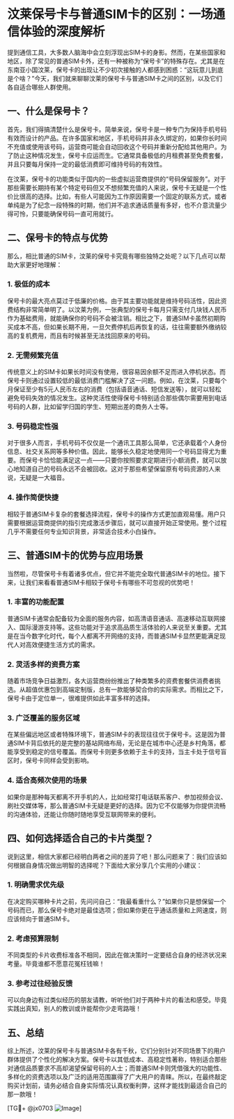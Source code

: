 # 汶莱保号卡与普通SIM卡的区别：一场通信体验的深度解析

提到通信工具，大多数人脑海中会立刻浮现出SIM卡的身影。然而，在某些国家和地区，除了常见的普通SIM卡外，还有一种被称为“保号卡”的特殊存在。尤其是在东南亚小国汶莱，保号卡的出现让不少初次接触的人都感到困惑：“这玩意儿到底是个啥？”今天，我们就来聊聊汶莱的保号卡与普通SIM卡之间的区别，以及它们各自适合哪些人群使用。

## 一、什么是保号卡？

首先，我们得搞清楚什么是保号卡。简单来说，保号卡是一种专门为保持手机号码有效而设计的产品。在许多国家和地区，手机号码并非永久绑定的，如果你长时间不充值或使用该号码，运营商可能会自动回收这个号码并重新分配给其他用户。为了防止这种情况发生，保号卡应运而生。它通常具备极低的月租费甚至免费套餐，并且只要每月保持一定的最低消费即可维持号码的有效性。

在汶莱，保号卡的功能类似于国内的一些虚拟运营商提供的“号码保留服务”。对于那些需要长期持有某个特定号码但又不想频繁充值的人来说，保号卡无疑是一个性价比很高的选择。比如，有些人可能因为工作原因需要一个固定的联系方式，或者单纯是为了纪念一段特殊的时期，他们并不追求通话质量有多好，也不介意流量少得可怜，只要能确保号码一直可用就行。

## 二、保号卡的特点与优势

那么，相比普通的SIM卡，汶莱的保号卡究竟有哪些独特之处呢？以下几点可以帮助大家更好地理解：

### 1. **极低的成本**
   保号卡的最大亮点莫过于低廉的价格。由于其主要功能就是维持号码活性，因此资费结构非常简单明了。以汶莱为例，一张典型的保号卡每月只需支付几块钱人民币作为基础费用，就能确保你的号码不会被注销。相比之下，普通SIM卡虽然初期购买成本不高，但如果长期不用，一旦欠费停机后再恢复的话，往往需要额外缴纳较高的复机费用，而且有时候甚至无法找回原来的号码。

### 2. **无需频繁充值**
   传统意义上的SIM卡如果长时间没有使用，很容易因余额不足而进入停机状态。而保号卡则通过设置较低的最低消费门槛解决了这一问题。例如，在汶莱，只要每个月保证至少有5元人民币左右的消费（包括语音通话、短信发送等），就可以轻松避免号码失效的情况发生。这种灵活性使得保号卡特别适合那些偶尔需要用到电话号码的人群，比如留学归国的学生、短期出差的商务人士等。

### 3. **号码稳定性强**
   对于很多人而言，手机号码不仅仅是一个通讯工具那么简单，它还承载着个人身份信息、社交关系网等多种价值。因此，能够长久稳定地使用同一个号码显得尤为重要。而保号卡恰恰能满足这一点——只要你按照要求定期进行小额消费，就可以放心地知道自己的号码永远不会被回收。这对于那些希望保留原有号码资源的人来说，无疑是一大福音。

### 4. **操作简便快捷**
   相较于普通SIM卡复杂的套餐选择流程，保号卡的操作方式更加直观易懂。用户只需要根据运营商提供的指引完成激活步骤后，就可以直接开始正常使用。整个过程几乎不需要任何专业知识背景，非常适合技术小白操作。

## 三、普通SIM卡的优势与应用场景

当然啦，尽管保号卡有着诸多优点，但它并不能完全取代普通SIM卡的地位。接下来，让我们来看看普通SIM卡相较于保号卡有哪些不可忽视的优势吧！

### 1. **丰富的功能配置**
   普通SIM卡通常会配备较为全面的服务内容，如高清语音通话、高速移动互联网接入、国际漫游支持等。这些功能对于追求高品质生活体验的人来说至关重要。尤其是在当今数字化时代，每个人都离不开网络的支持，而普通SIM卡显然更能满足现代人对高效便捷生活方式的需求。

### 2. **灵活多样的资费方案**
   随着市场竞争日益激烈，各大运营商纷纷推出了种类繁多的资费套餐供消费者挑选。从超值优惠包到高端定制版，总有一款能够契合你的实际需求。而相比之下，保号卡由于定位单一，很难提供如此丰富多样的选择。

### 3. **广泛覆盖的服务区域**
   在某些偏远地区或者特殊环境下，普通SIM卡的表现往往优于保号卡。这是因为普通SIM卡背后依托的是完整的基站网络布局，无论是在城市中心还是乡村角落，都能享受到稳定的信号覆盖。而保号卡则更多依赖于主卡的支持，当主卡处于信号盲区时，保号卡同样会受到影响。

### 4. **适合高频次使用的场景**
   如果你是那种每天都离不开手机的人，比如经常打电话联系客户、参加视频会议、刷社交媒体等，那么普通SIM卡无疑是更好的选择。因为它不仅能够为你提供流畅的沟通体验，还能让你随时随地享受互联网带来的便利。

## 四、如何选择适合自己的卡片类型？

说到这里，相信大家都已经明白两者之间的差异了吧！那么问题来了：我们应该如何根据自身情况做出明智的选择呢？下面给大家分享几个实用的小建议：

### 1. **明确需求优先级**
   在决定购买哪种卡片之前，先问问自己：“我最看重什么？”如果你只是想保留一个号码而已，那么保号卡绝对是最佳选项；但如果你更在乎通话质量和上网速度，则应该倾向于普通SIM卡。

### 2. **考虑预算限制**
   不同类型的卡片收费标准各不相同，因此在做决策时一定要结合自身的经济状况来考量。毕竟谁都不愿意花冤枉钱嘛！

### 3. **参考过往经验反馈**
   可以向身边有过类似经历的朋友请教，听听他们对于两种卡片的看法和感受。毕竟实践出真知，别人的教训或许能帮你少走弯路哦！

## 五、总结

综上所述，汶莱的保号卡与普通SIM卡各有千秋，它们分别针对不同场景下的用户群体提供了个性化的解决方案。保号卡以其低成本、高稳定性著称，特别适合那些对通信品质要求不高却渴望保留号码的人士；而普通SIM卡则凭借强大的功能性、多样化的资费选项以及广泛的适用范围赢得了广大用户的青睐。所以，在最终敲定购买计划前，请务必结合自身实际情况认真权衡利弊，这样才能找到最适合自己的那一款哦！

[TG💪+ @jx0703 ![Image](https://github.com/user-attachments/assets/dbca1d08-cadb-493c-b0ec-ad6f7a83f270)]